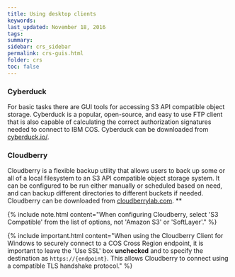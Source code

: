 ```yaml
---
title: Using desktop clients
keywords: 
last_updated: November 18, 2016
tags: 
summary: 
sidebar: crs_sidebar
permalink: crs-guis.html
folder: crs
toc: false
---
```


### Cyberduck

For basic tasks there are GUI tools for accessing S3 API compatible object storage. Cyberduck is a popular, open-source, and easy to use FTP client that is also capable of calculating the correct authorization signatures needed to connect to IBM COS.  Cyberduck can be downloaded from [cyberduck.io/](https://cyberduck.io/).

### Cloudberry

Cloudberry is a flexible backup utility that allows users to back up some or all of a local filesystem to an S3 API compatible object storage system. It can be configured to be run either manually or scheduled based on need, and can backup different directories to different buckets if needed.  Cloudberry can be downloaded from [cloudberrylab.com](http://www.cloudberrylab.com/). **

{% include note.html content="When configuring Cloudberry, select 'S3 Compatible' from the list of options, not 'Amazon S3' or 'SoftLayer'." %}

{% include important.html content="When using the Cloudberry Client for Windows to securely connect to a COS Cross Region endpoint, it is important to leave the 'Use SSL' box **unchecked** and to specify the destination as `https://{endpoint}`. This allows Cloudberry to connect using a compatible TLS handshake protocol." %}



